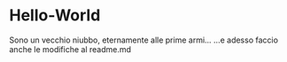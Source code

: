# Hello-World
Sono un vecchio niubbo, eternamente alle prime armi...
...e adesso faccio anche le modifiche al readme.md

